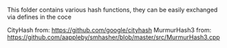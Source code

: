 This folder contains various hash functions, they can be easily exchanged via defines in the coce

CityHash from: https://github.com/google/cityhash
MurmurHash3 from: https://github.com/aappleby/smhasher/blob/master/src/MurmurHash3.cpp